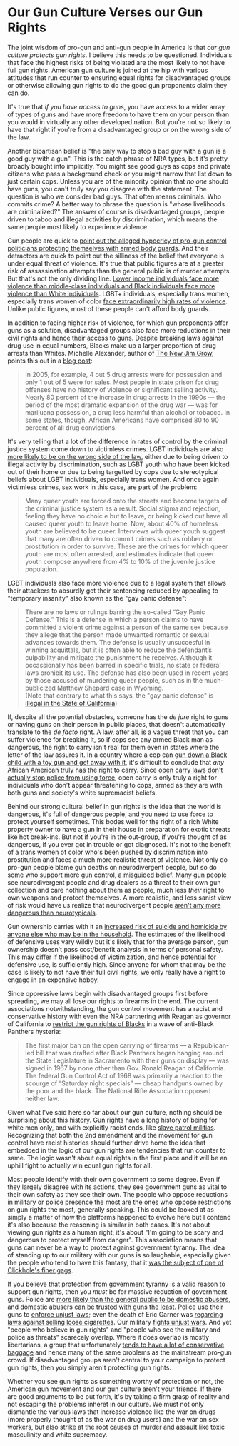 Our Gun Culture Verses our Gun Rights
=====================================

The joint wisdom of pro-gun and anti-gun people in America is that _our gun culture protects gun rights_. I believe this needs to be questioned. Individuals that face the highest risks of being violated are the most likely to not have full gun rights. American gun culture is joined at the hip with various attitudes that run counter to ensuring equal rights for disadvantaged groups or otherwise allowing gun rights to do the good gun proponents claim they can do.

It's true that _if you have access to guns_, you have access to a wider array of types of guns and have more freedom to have them on your person than you would in virtually any other developed nation. But you're not so likely to have that right if you're from a disadvantaged group or on the wrong side of the law.

Another bipartisan belief is "the only way to stop a bad guy with a gun is a good guy with a gun". This is the catch phrase of NRA types, but it's pretty broadly bought into implicitly. You might see good guys as cops and private citizens who pass a background check or you might narrow that list down to just certain cops. Unless you are of the minority opinion that _no one_ should have guns, you can't truly say you disagree with the statement. The question is who we consider bad guys. That often means criminals. Who commits crime? A better way to phrase the question is "whose livelihoods are criminalized?" The answer of course is disadvantaged groups, people driven to taboo and illegal activities by discrimination, which means the same people most likely to experience violence.

Gun people are quick to [point out the alleged hypocricy of pro-gun control politicians protecting themselves with armed body guards](https://www.learnaboutguns.com/2008/04/16/a-double-standard-anti-gun-politicians-and-their-gun-toting-bodyguards/). And their detractors are quick to point out the silliness of the belief that everyone is under equal threat of violence. It's true that public figures are at a greater risk of assassination attempts than the general public is of murder attempts. But that's not the only dividing line. [Lower income individuals face more violence than middle-class individuals and Black individuals face more violence than White individuals](http://www.barnesandnoble.com/w/understanding-and-preventing-violence-volume-3-jeffrey-a-roth/1123476434?ean=9780309050807). LGBT+ individuals, especially trans women, especially trans women of color [face extraordinarily high rates of violence](http://www.avp.org/storage/documents/2013_mr_ncavp_hvreport.pdf). Unlike public figures, most of these people can't afford body guards.

In addition to facing higher risk of violence, for which gun proponents offer guns as a solution, disadvantaged groups also face more reductions in their civil rights and hence their access to guns. Despite breaking laws against drug use in equal numbers, Blacks make up a larger proportion of drug arrests than Whites. Michelle Alexander, author of [The New Jim Grow](http://newjimcrow.com/), points this out in a [blog post](http://www.huffingtonpost.com/michelle-alexander/where-have-all-the-black_b_469808.html):

> In 2005, for example, 4 out 5 drug arrests were for possession and only 1 out of 5 were for sales. Most people in state prison for drug offenses have no history of violence or significant selling activity. Nearly 80 percent of the increase in drug arrests in the 1990s — the period of the most dramatic expansion of the drug war — was for marijuana possession, a drug less harmful than alcohol or tobacco. In some states, though, African Americans have comprised 80 to 90 percent of all drug convictions.

It's very telling that a lot of the difference in rates of control by the criminal justice system come down to victimless crimes. LGBT individuals are also [more likely to be on the wrong side of the law](http://publiceye.org/defendingjustice/pdfs/factsheets/13-Fact%20Sheet%20-%20System%20as%20Anti-Queer.pdf), either due to being driven to illegal activity by discrimination, such as LGBT youth who have been kicked out of their home or due to being targetted by cops due to stereotypical beliefs about LGBT individuals, especially trans women. And once again victimless crimes, sex work in this case, are part of the problem:

> Many queer youth are forced onto the streets and become targets of the criminal justice system as a result. Social stigma and rejection, feeling they have no choic
e but to leave, or being kicked out have all caused queer youth to leave home. Now, about 40% of homeless youth are believed to be queer. Interviews with queer youth suggest that many are often driven to commit crimes such as robbery or prostitution in order to survive. These are the crimes for which queer youth are most often arrested, and estimates indicate that queer youth compose anywhere from 4% to 10% of the juvenile justice population.

LGBT individuals also face more violence due to a legal system that allows their attackers to absurdly get their sentencing reduced by appealing to "temporary insanity" also known as the "gay panic defense":

> There are no laws or rulings barring the so-called “Gay Panic Defense.” This is a defense in which a person claims to have committed a violent crime against a person of the same sex because they allege that the person made unwanted romantic or sexual advances towards them. The defense is usually unsuccesful in winning acquittals, but it is often able to reduce the defendant’s culpability and mitigate the punishment he receives. Although it occassionally has been barred in specific trials, no state or federal laws prohibit its use. The defense has also been used in recent years by those accused of murdering queer people, such as in the much-publicized Matthew Shepard case in Wyoming.  
(Note that contrary to what this says, the "gay panic defense" is [illegal in the State of California](https://www.salon.com/2014/10/01/california_abolishes_gay_panic_defense_for_lgbt_hate_crimes/))

If, despite all the potential obstacles, someone has the _de jure_ right to guns or having guns on their person in public places, that doesn't automatically translate to the _de facto_ right. A law, after all, is a vague threat that you can suffer violence for breaking it, so if cops see any armed Black man as dangerous, the right to carry isn't real for them even in states where the letter of the law assures it. In a country where a cop can [gun down a Black child with a toy gun and get away with it](http://www.vox.com/2014/11/24/7275297/tamir-rice-police-shooting), it's difficult to conclude that _any_ African American truly has the right to carry. Since [open carry laws don't actually stop police from using force](http://www.vox.com/2014/12/13/7384813/black-open-carry), open carry is only truly a right for individuals who don't appear threatening to cops, armed as they are with both guns and society's white supremacist beliefs.

Behind our strong cultural belief in gun rights is the idea that the world is dangerous, it's full of dangerous people, and you need to use force to protect yourself sometimes. This bodes well for the right of a rich White property owner to have a gun in their house in preparation for exotic threats like hot break-ins. But not if you're in the out-group, if you're thought of as dangerous, if you ever got in trouble or got diagnosed. It's not to the benefit of a trans women of color who's been pushed by discrimination into prostitution and faces a much more realistic threat of violence. Not only do pro-gun people blame gun deaths on neurodivergent people, but so do some who support more gun control, [a misguided belief](http://www.vox.com/2015/6/23/8833529/mental-illness-mass-shootings). Many gun people see neurodivergent people and drug dealers as a threat to their own gun collection and care nothing about them as people, much less _their_ right to own weapons and protect themselves. A more realistic, and less sanist view of risk would have us realize that neurodivergent people [aren't any more dangerous than neurotypicals](https://depts.washington.edu/mhreport/facts_violence.php).

Gun ownership carries with it an [increased risk of suicide and homicide by anyone else who may be in the household](http://www.sciencedirect.com/science/article/pii/S0196064403002567). The estimates of the likelihood of defensive uses vary wildly but it's likely that for the average person, gun ownership doesn't pass cost/benefit analysis in terms of personal safety. This may differ if the likelihood of victimization, and hence potential for defensive use, is sufficiently high. Since anyone for whom that may be the case is likely to not have their full civil rights, we only really have a right to engage in an expensive hobby.

Since oppressive laws begin with disadvantaged groups first before spreading, we may all lose our rights to firearms in the end. The current associations notwithstanding, the gun control movement has a racist and conservative history with even the NRA partnering with Reagan as governor of California to [restrict the gun rights of Blacks](http://www.nytimes.com/2014/10/26/opinion/sunday/do-black-people-have-equal-gun-rights.html) in a wave of anti-Black Panthers hysteria:

> The first major ban on the open carrying of firearms — a Republican-led bill that was drafted after Black Panthers began hanging around the State Legislature in Sacramento with their guns on display — was signed in 1967 by none other than Gov. Ronald Reagan of California. The federal Gun Control Act of 1968 was primarily a reaction to the scourge of “Saturday night specials” — cheap handguns owned by the poor and the black. The National Rifle Association opposed neither law.

Given what I've said here so far about our gun culture, nothing should be surprising about this history. Gun rights have a long history of being for white men only, and with explicitly racist ends, like [slave patrol militias](http://www.truth-out.org/news/item/13890-the-second-amendment-was-ratified-to-preserve-slavery). Recognizing that both the 2nd amendment and the movement for gun control have racist histories should further drive home the idea that embedded in the logic of our gun rights are tendencies that run counter to same. The logic wasn't about equal rights in the first place and it will be an uphill fight to actually win equal gun rights for all.

Most people identify with their own government to some degree. Even if they largely disagree with its actions, they see government guns as vital to their own safety as they see their own. The people who oppose reductions in military or police presence the most are the ones who oppose restrictions on gun rights the most, generally speaking. This could be looked at as simply a matter of how the platforms happened to evolve here but I contend it's also because the reasoning is similar in both cases. It's not about viewing gun rights as a human right, it's about "I'm going to be scary and dangerous to protect myself from danger". This association means that guns can never be a way to protect against government tyranny. The idea of standing up to our military with our guns is so laughable, especially given the people who tend to have this fantasy, that it [was the subject of one of Clickhole's finer gags](http://www.clickhole.com/blogpost/its-our-duty-support-troops-and-second-amendment-c-1929).

If you believe that protection from government tyranny is a valid reason to support gun rights, then you _must_ be for massive reduction of government guns. Police are [more likely than the general public to be domestic abusers](http://www.theatlantic.com/national/archive/2014/09/police-officers-who-hit-their-wives-or-girlfriends/380329/), and domestic abusers [can be trusted with guns the least](https://www.ncjrs.gov/pdffiles1/jr000250e.pdf). Police use their guns to [enforce unjust laws](https://fee.org/resources/there-are-no-good-cops/); even the death of Eric Garner was [regarding laws against selling loose cigarettes](http://www.thedailybeast.com/articles/2014/12/03/the-policies-behind-eric-garner-s-death.html). Our military [fights unjust wars](https://sheldon.liberty.me/the-american-sniper-was-no-hero/). And yet "people who believe in gun rights" and "people who see the military and police as threats" scarecely overlap. Where it does overlap is mostly libertarians, a group that unfortunately [tends to have a lot of conservative baggage](https://c4ss.org/content/41552) and hence many of the same problems as the mainstream pro-gun crowd. If disadvantaged groups aren't central to your campaign to protect gun rights, then you simply aren't protecting gun rights.

Whether you see gun rights as something worthy of protection or not, the American gun movement and our gun culture aren't your friends. If there are good arguments to be put forth, it's by taking a firm grasp of reality and not escaping the problems inheret in our culture. We must not only dismantle the various laws that increase violence like the war on drugs (more properly thought of as the war on drug users) and the war on sex workers, but also strike at the root causes of murder and assault like toxic masculinity and white supremacy.
